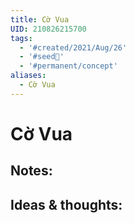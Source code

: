 ```yaml
---
title: Cờ Vua
UID: 210826215700
tags:
  - '#created/2021/Aug/26'
  - '#seed🥜'
  - '#permanent/concept'
aliases:
  - Cờ Vua
---
```

# Cờ Vua

## Notes:


## Ideas & thoughts:
